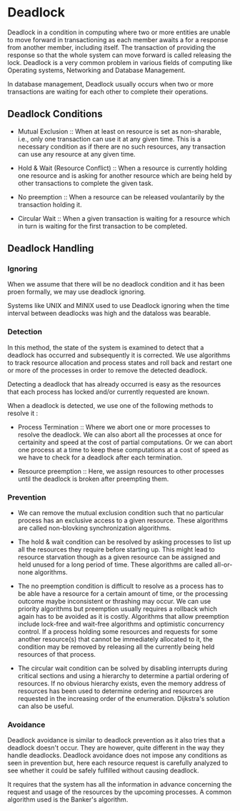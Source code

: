 # Deadlock

Deadlock in a condition in computing where two or more entities are unable to move forward in transactioning as each member awaits a for a response from another member, including itself. The transaction of providing the response so that the whole system can move forward is called releasing the lock. Deadlock is a very common problem in various fields of computing like Operating systems, Networking and Database Management.

In database management, Deadlock usually occurs when two or more transactions are waiting for each other to complete their operations.

## Deadlock Conditions

- Mutual Exclusion :: When at least on resource is set as non-sharable, i.e., only one transaction can use it at any given time. This is a necessary condition as if there are no such resources, any transaction can use any resource at any given time.

- Hold & Wait (Resource Conflict) :: When a resource is currently holding one resource and is asking for another resource which are being held by other transactions to complete the given task.

- No preemption :: When a resource can be released voulantarily by the transaction holding it.

- Circular Wait :: When a given transaction is waiting for a resource which in turn is waiting for the first transaction to be completed.

## Deadlock Handling

### Ignoring

When we assume that there will be no deadlock condition and it has been proen formally, we may use deadlock ignoring.

Systems like UNIX and MINIX used to use Deadlock ignoring when the time interval between deadlocks was high and the dataloss was bearable.

### Detection

In this method, the state of the system is examined to detect that a deadlock has occurred and subsequently it is corrected. We use algorithms to track resource allocation and process states and roll back and restart one or more of the processes in order to remove the detected deadlock.

Detecting a deadlock that has already occurred is easy as the resources that each process has locked and/or currently requested are known.

When a deadlock is detected, we use one of the following methods to resolve it :

- Process Termination :: Where we abort one or more processes to resolve the deadlock. We can also abort all the processes at once for certainity and speed at the cost of partial computations. Or we can abort one process at a time to keep these computations at a cost of speed as we have to check for a deadlock after each termination.

- Resource preemption :: Here, we assign resources to other processes until the deadlock is broken after preempting them.

### Prevention

- We can remove the mutual exclusion condition such that no particular process has an exclusive access to a given resource. These algorithms are called non-blovking synchronization algorithms.

- The hold & wait condition can be resolved by asking processes to list up all the resources they require before starting up. This might lead to resource starvation though as a given resource can be assigned and held unused for a long period of time. These algorithms are called all-or-none algorithms.

- The no preemption condition is difficult to resolve as a process has to be able have a resource for a certain amount of time, or the processing outcome maybe inconsistent or thrashing may occur. We can use priority algorithms but preemption usually requires a rollback which again has to be avoided as it is costly. Algorithms that allow preemption include lock-free and wait-free algorithms and optimistic concurrency control. If a process holding some resources and requests for some another resource(s) that cannot be immediately allocated to it, the condition may be removed by releasing all the currently being held resources of that process.

- The circular wait condition can be solved by disabling interrupts during critical sections and using a hierarchy to determine a partial ordering of resources. If no obvious hierarchy exists, even the memory address of resources has been used to determine ordering and resources are requested in the increasing order of the enumeration. Dijkstra's solution can also be useful.

### Avoidance

Deadlock avoidance is similar to deadlock prevention as it also tries that a deadlock doesn't occur. They are however, quite different in the way they handle deadlocks. Deadlock avoidance does not impose any conditions as seen in prevention but, here each resource request is carefully analyzed to see whether it could be safely fulfilled without causing deadlock.

It requires that the system has all the information in advance concerning the request and usage of the resources by the upcoming processes. A common algorithm used is the Banker's algorithm.
